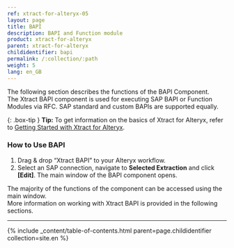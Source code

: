 ```yaml
---
ref: xtract-for-alteryx-05
layout: page
title: BAPI 
description: BAPI and Function module
product: xtract-for-alteryx
parent: xtract-for-alteryx
childidentifier: bapi
permalink: /:collection/:path
weight: 5
lang: en_GB
---
```

The following section describes the functions of the BAPI Component.<br>
The Xtract BAPI component is used for executing SAP BAPI or Function Modules via RFC.
SAP standard and custom BAPIs are supported equally.

{: .box-tip }
**Tip:** To get information on the basics of Xtract for Alteryx, refer to [Getting Started with Xtract for Alteryx](./getting-started).


### How to Use BAPI
1.	Drag & drop “Xtract BAPI” to your Alteryx workflow.
2.	Select an SAP connection, navigate to **Selected Extraction** and click **[Edit]**. The main window of the BAPI component opens.

The majority of the functions of the component can be accessed using the main window.<br>
More information on working with Xtract BAPI is provided in the following sections.

****
{% include _content/table-of-contents.html parent=page.childidentifier collection=site.en %}